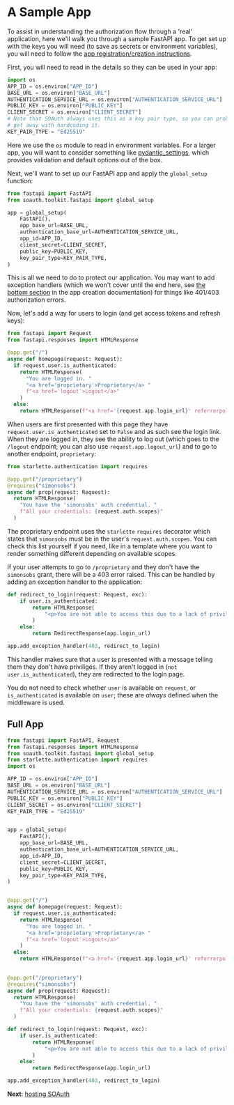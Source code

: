 A Sample App
============

To assist in understanding the authorization flow through a 'real' application, here
we'll walk you through a sample FastAPI app. To get set up with the keys you
will need (to save as secrets or environment variables), you will need to follow
the [app registration/creation instructions](create.md).

First, you will need to read in the details so they can be used in your app:
```python
import os
APP_ID = os.environ["APP_ID"]
BASE_URL = os.environ["BASE_URL"]
AUTHENTICATION_SERVICE_URL = os.environ["AUTHENTICATION_SERVICE_URL"]
PUBLIC_KEY = os.environ["PUBLIC_KEY"]
CLIENT_SECRET = os.environ["CLIENT_SECRET"]
# Note that SOAuth always uses this as a key pair type, so you can probably
# get away with hardcoding it.
KEY_PAIR_TYPE = "Ed25519"
```
Here we use the `os` module to read in environment variables. For a larger app,
you will want to consider something like
[pydantic_settings](https://docs.pydantic.dev/latest/concepts/pydantic_settings/),
which provides validation and default options out of the box.

Next, we'll want to set up our FastAPI app and apply the `global_setup`
function:
```python
from fastapi import FastAPI
from soauth.toolkit.fastapi import global_setup

app = global_setup(
    FastAPI(),
    app_base_url=BASE_URL,
    authentication_base_url=AUTHENTICATION_SERVICE_URL,
    app_id=APP_ID,
    client_secret=CLIENT_SECRET,
    public_key=PUBLIC_KEY,
    key_pair_type=KEY_PAIR_TYPE,
)
```
This is all we need to do to protect our application. You may want to
add exception handlers (which we won't cover until the end here, see
[the bottom section](create.md) in the app creation documentation) for
things like 401/403 authorization errors.

Now, let's add a way for users to login (and get access tokens and refresh
keys):
```python
from fastapi import Request
from fastapi.responses import HTMLResponse

@app.get("/")
async def homepage(request: Request):
  if request.user.is_authenticated:
    return HTMLResponse(
      "You are logged in. "
      "<a href='proprietary'>Proprietary</a> "
      f"<a href='logout'>Logout</a>"
    )
  else:
    return HTMLResponse(f"<a href='{request.app.login_url}' referrerpolicy='no-referrer-when-downgrade'>Login</a>")
```
When users are first presented with this page they have
`request.user.is_authenticated` set to `False` and as such see the login link.
When they are logged in, they see the ability to log out (which goes to the `/logout`
endpoint; you can also use `request.app.logout_url`) and to go to another
endpoint, `proprietary`:
```python
from starlette.authentication import requires

@app.get("/proprietary")
@requires("simonsobs")
async def prop(request: Request):
  return HTMLResponse(
    "You have the 'simonsobs' auth credential. "
    f"All your credentials: {request.auth.scopes}"
  )
```
The proprietary endpoint uses the `starlette` `requires` decorator which states
that `simonsobs` must be in the user's `request.auth.scopes`. You can check this
list yourself if you need, like in a template where you want to render something
different depending on available scopes.

If your user attempts to go to `/proprietary` and they don't have the `simonsobs`
grant, there will be a 403 error raised. This can be handled by adding an exception
handler to the application:
```python
def redirect_to_login(request: Request, exc):
    if user.is_authenticated:
        return HTMLResponse(
            "<p>You are not able to access this due to a lack of privileges</p>",
        )
    else:
        return RedirectResponse(app.login_url)

app.add_exception_handler(403, redirect_to_login)
```
This handler makes sure that a user is presented with a message telling them
they don't have priviliges. If they aren't logged in (`not user.is_authenticated`),
they are redirected to the login page.

You do not need to check whether `user` is available on `request`, or `is_authenticated`
is available on `user`; these are _always_ defined when the middleware is used.

Full App
--------

```python
from fastapi import FastAPI, Request
from fastapi.responses import HTMLResponse
from soauth.toolkit.fastapi import global_setup
from starlette.authentication import requires
import os

APP_ID = os.environ["APP_ID"]
BASE_URL = os.environ["BASE_URL"]
AUTHENTICATION_SERVICE_URL = os.environ["AUTHENTICATION_SERVICE_URL"]
PUBLIC_KEY = os.environ["PUBLIC_KEY"]
CLIENT_SECRET = os.environ["CLIENT_SECRET"]
KEY_PAIR_TYPE = "Ed25519"


app = global_setup(
    FastAPI(),
    app_base_url=BASE_URL,
    authentication_base_url=AUTHENTICATION_SERVICE_URL,
    app_id=APP_ID,
    client_secret=CLIENT_SECRET,
    public_key=PUBLIC_KEY,
    key_pair_type=KEY_PAIR_TYPE,
)


@app.get("/")
async def homepage(request: Request):
  if request.user.is_authenticated:
    return HTMLResponse(
      "You are logged in. "
      "<a href='proprietary'>Proprietary</a> "
      f"<a href='logout'>Logout</a>"
    )
  else:
    return HTMLResponse(f"<a href='{request.app.login_url}' referrerpolicy='no-referrer-when-downgrade'>Login</a>")
  

@app.get("/proprietary")
@requires("simonsobs")
async def prop(request: Request):
  return HTMLResponse(
    "You have the 'simonsobs' auth credential. "
    f"All your credentials: {request.auth.scopes}"
  )

def redirect_to_login(request: Request, exc):
    if user.is_authenticated:
        return HTMLResponse(
            "<p>You are not able to access this due to a lack of privileges</p>",
        )
    else:
        return RedirectResponse(app.login_url)

app.add_exception_handler(403, redirect_to_login)
```

**Next**: [hosting SOAuth](hosting.md)